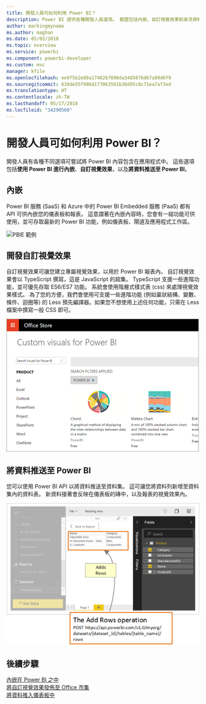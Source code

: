 ```yaml
---
title: 開發人員可如何利用 Power BI？
description: Power BI 提供各種開發人員選項。 範圍包括內嵌、自訂視覺效果和串流資料集。
author: markingmyname
ms.author: maghan
ms.date: 05/03/2018
ms.topic: overview
ms.service: powerbi
ms.component: powerbi-developer
ms.custom: mvc
manager: kfile
ms.openlocfilehash: ee9f5b2e89a1746267090da3485076d67a99d6f9
ms.sourcegitcommit: 638de55f996d177063561b36d95c8c71ea7af3ed
ms.translationtype: HT
ms.contentlocale: zh-TW
ms.lasthandoff: 05/17/2018
ms.locfileid: "34290560"
---
```

# <a name="what-can-developers-do-with-power-bi"></a>開發人員可如何利用 Power BI？

開發人員有各種不同選項可嘗試將 Power BI 內容包含在應用程式中。 這些選項包括**使用 Power BI 進行內嵌**、**自訂視覺效果**，以及**將資料推送至 Power BI**。

## <a name="embedding"></a>內嵌
Power BI 服務 (SaaS) 和 Azure 中的 Power BI Embedded 服務 (PaaS) 都有 API 可供內嵌您的儀表板和報表。 這意謂著在內嵌內容時，您會有一組功能可供使用，並可存取最新的 Power BI 功能，例如儀表板、閘道及應用程式工作區。

![PBIE 範例](media/what-can-you-do/what-can-you-do-01.png)

## <a name="develop-custom-visuals"></a>開發自訂視覺效果
自訂視覺效果可讓您建立專屬視覺效果，以用於 Power BI 報表內。 自訂視覺效果會以 TypeScript 撰寫，這是 JavaScript 的超集。 TypeScript 支援一些進階功能，並可優先存取 ES6/ES7 功能。 系統會使用階層式樣式表 (css) 來處理視覺效果樣式。 為了您的方便，我們會使用可支援一些進階功能 (例如巢狀結構、變數、條件、迴圈等) 的 Less 預先編譯器。如果您不想使用上述任何功能，只需在 Less 檔案中撰寫一般 CSS 即可。

![CV 範例](media/what-can-you-do/powerbi-custom-visual-store.png)

## <a name="push-data-into-power-bi"></a>將資料推送至 Power BI
您可以使用 Power BI API 以將資料推送至資料集。 這可讓您將資料列新增至資料集內的資料表。 新資料接著會反映在儀表板的磚中，以及報表的視覺效果內。

![推送資料範例](media/what-can-you-do/powerbi-push-data.png)

## <a name="next-steps"></a>後續步驟
[內嵌在 Power BI 之中](embedding.md)  
[將自訂視覺效果發佈至 Office 市集](office-store.md)  
[將資料推入儀表板中](walkthrough-push-data.md)
